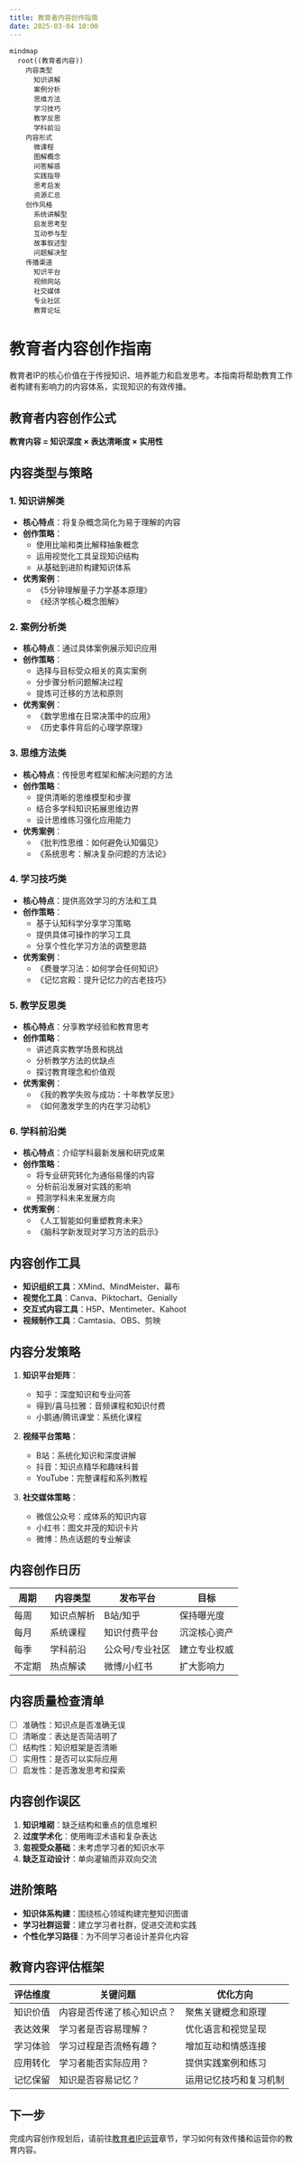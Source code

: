 ```yaml
---
title: 教育者内容创作指南
date: 2025-03-04 10:00
---
```


```mermaid
mindmap
  root((教育者内容))
    内容类型
      知识讲解
      案例分析
      思维方法
      学习技巧
      教学反思
      学科前沿
    内容形式
      微课程
      图解概念
      问答解惑
      实践指导
      思考启发
      资源汇总
    创作风格
      系统讲解型
      启发思考型
      互动参与型
      故事叙述型
      问题解决型
    传播渠道
      知识平台
      视频网站
      社交媒体
      专业社区
      教育论坛
```

# 教育者内容创作指南

教育者IP的核心价值在于传授知识、培养能力和启发思考。本指南将帮助教育工作者构建有影响力的内容体系，实现知识的有效传播。

## 教育者内容创作公式

**教育内容 = 知识深度 × 表达清晰度 × 实用性**

## 内容类型与策略

### 1. 知识讲解类

- **核心特点**：将复杂概念简化为易于理解的内容
- **创作策略**：
  - 使用比喻和类比解释抽象概念
  - 运用视觉化工具呈现知识结构
  - 从基础到进阶构建知识体系
- **优秀案例**：
  - 《5分钟理解量子力学基本原理》
  - 《经济学核心概念图解》

### 2. 案例分析类

- **核心特点**：通过具体案例展示知识应用
- **创作策略**：
  - 选择与目标受众相关的真实案例
  - 分步骤分析问题解决过程
  - 提炼可迁移的方法和原则
- **优秀案例**：
  - 《数学思维在日常决策中的应用》
  - 《历史事件背后的心理学原理》

### 3. 思维方法类

- **核心特点**：传授思考框架和解决问题的方法
- **创作策略**：
  - 提供清晰的思维模型和步骤
  - 结合多学科知识拓展思维边界
  - 设计思维练习强化应用能力
- **优秀案例**：
  - 《批判性思维：如何避免认知偏见》
  - 《系统思考：解决复杂问题的方法论》

### 4. 学习技巧类

- **核心特点**：提供高效学习的方法和工具
- **创作策略**：
  - 基于认知科学分享学习策略
  - 提供具体可操作的学习工具
  - 分享个性化学习方法的调整思路
- **优秀案例**：
  - 《费曼学习法：如何学会任何知识》
  - 《记忆宫殿：提升记忆力的古老技巧》

### 5. 教学反思类

- **核心特点**：分享教学经验和教育思考
- **创作策略**：
  - 讲述真实教学场景和挑战
  - 分析教学方法的优缺点
  - 探讨教育理念和价值观
- **优秀案例**：
  - 《我的教学失败与成功：十年教学反思》
  - 《如何激发学生的内在学习动机》

### 6. 学科前沿类

- **核心特点**：介绍学科最新发展和研究成果
- **创作策略**：
  - 将专业研究转化为通俗易懂的内容
  - 分析前沿发展对实践的影响
  - 预测学科未来发展方向
- **优秀案例**：
  - 《人工智能如何重塑教育未来》
  - 《脑科学新发现对学习方法的启示》

## 内容创作工具

- **知识组织工具**：XMind、MindMeister、幕布
- **视觉化工具**：Canva、Piktochart、Genially
- **交互式内容工具**：H5P、Mentimeter、Kahoot
- **视频制作工具**：Camtasia、OBS、剪映

## 内容分发策略

1. **知识平台矩阵**：
   - 知乎：深度知识和专业问答
   - 得到/喜马拉雅：音频课程和知识付费
   - 小鹅通/腾讯课堂：系统化课程

2. **视频平台策略**：
   - B站：系统化知识和深度讲解
   - 抖音：知识点精华和趣味科普
   - YouTube：完整课程和系列教程

3. **社交媒体策略**：
   - 微信公众号：成体系的知识内容
   - 小红书：图文并茂的知识卡片
   - 微博：热点话题的专业解读

## 内容创作日历

| 周期 | 内容类型 | 发布平台 | 目标 |
|------|---------|---------|------|
| 每周 | 知识点解析 | B站/知乎 | 保持曝光度 |
| 每月 | 系统课程 | 知识付费平台 | 沉淀核心资产 |
| 每季 | 学科前沿 | 公众号/专业社区 | 建立专业权威 |
| 不定期 | 热点解读 | 微博/小红书 | 扩大影响力 |

## 内容质量检查清单

- [ ] 准确性：知识点是否准确无误
- [ ] 清晰度：表达是否简洁明了
- [ ] 结构性：知识框架是否清晰
- [ ] 实用性：是否可以实际应用
- [ ] 启发性：是否激发思考和探索

## 内容创作误区

1. **知识堆砌**：缺乏结构和重点的信息堆积
2. **过度学术化**：使用晦涩术语和复杂表达
3. **忽视受众基础**：未考虑学习者的知识水平
4. **缺乏互动设计**：单向灌输而非双向交流

## 进阶策略

- **知识体系构建**：围绕核心领域构建完整知识图谱
- **学习社群运营**：建立学习者社群，促进交流和实践
- **个性化学习路径**：为不同学习者设计差异化内容

## 教育内容评估框架

| 评估维度 | 关键问题 | 优化方向 |
|---------|---------|---------|
| 知识价值 | 内容是否传递了核心知识点？ | 聚焦关键概念和原理 |
| 表达效果 | 学习者是否容易理解？ | 优化语言和视觉呈现 |
| 学习体验 | 学习过程是否流畅有趣？ | 增加互动和情感连接 |
| 应用转化 | 学习者能否实际应用？ | 提供实践案例和练习 |
| 记忆保留 | 知识是否容易记忆？ | 运用记忆技巧和复习机制 |

## 下一步

完成内容创作规划后，请前往[教育者IP运营](../operation/05-educator.md)章节，学习如何有效传播和运营你的教育内容。 